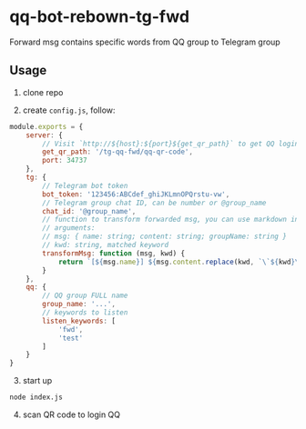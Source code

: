 # qq-bot-rebown-tg-fwd

Forward msg contains specific words from QQ group to Telegram group

## Usage

1. clone repo

2. create `config.js`, follow:

```js
module.exports = {
    server: {
        // Visit `http://${host}:${port}${get_qr_path}` to get QQ login QR code
        get_qr_path: '/tg-qq-fwd/qq-qr-code',
        port: 34737
    },
    tg: {
        // Telegram bot token
        bot_token: '123456:ABCdef_ghiJKLmnOPQrstu-vw',
        // Telegram group chat ID, can be number or @group_name
        chat_id: '@group_name',
        // function to transform forwarded msg, you can use markdown in output
        // arguments:
        // msg: { name: string; content: string; groupName: string }
        // kwd: string, matched keyword
        transformMsg: function (msg, kwd) {
            return `[${msg.name}] ${msg.content.replace(kwd, `\`${kwd}\``)}`;
        }
    },
    qq: {
        // QQ group FULL name
        group_name: '...',
        // keywords to listen
        listen_keywords: [
            'fwd',
            'test'
        ]
    }
}
```

3. start up

```bash
node index.js
```

4. scan QR code to login QQ
